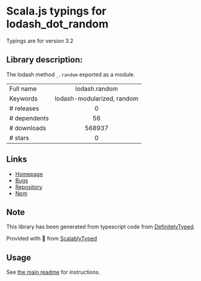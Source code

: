 
# Scala.js typings for lodash_dot_random

Typings are for version 3.2

## Library description:
The lodash method `_.random` exported as a module.

|                    |                 |
| ------------------ | :-------------: |
| Full name          | lodash.random |
| Keywords           | lodash-modularized, random |
| # releases         | 0 |
| # dependents       | 56 |
| # downloads        | 568937 |
| # stars            | 0 |

## Links
- [Homepage](https://lodash.com/)
- [Bugs](https://github.com/lodash/lodash/issues)
- [Repository](https://github.com/lodash/lodash)
- [Npm](https://www.npmjs.com/package/lodash.random)
    


## Note
This library has been generated from typescript code from [DefinitelyTyped](https://definitelytyped.org).

Provided with :purple_heart: from [ScalablyTyped](https://github.com/oyvindberg/ScalablyTyped)

## Usage
See [the main readme](../../readme.md) for instructions.


